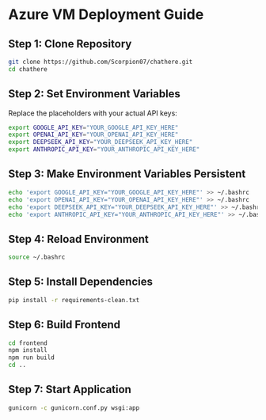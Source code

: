 # Azure VM Deployment Guide

## Step 1: Clone Repository
```bash
git clone https://github.com/Scorpion07/chathere.git
cd chathere
```

## Step 2: Set Environment Variables
Replace the placeholders with your actual API keys:

```bash
export GOOGLE_API_KEY="YOUR_GOOGLE_API_KEY_HERE"
export OPENAI_API_KEY="YOUR_OPENAI_API_KEY_HERE"
export DEEPSEEK_API_KEY="YOUR_DEEPSEEK_API_KEY_HERE"
export ANTHROPIC_API_KEY="YOUR_ANTHROPIC_API_KEY_HERE"
```

## Step 3: Make Environment Variables Persistent
```bash
echo 'export GOOGLE_API_KEY="YOUR_GOOGLE_API_KEY_HERE"' >> ~/.bashrc
echo 'export OPENAI_API_KEY="YOUR_OPENAI_API_KEY_HERE"' >> ~/.bashrc
echo 'export DEEPSEEK_API_KEY="YOUR_DEEPSEEK_API_KEY_HERE"' >> ~/.bashrc
echo 'export ANTHROPIC_API_KEY="YOUR_ANTHROPIC_API_KEY_HERE"' >> ~/.bashrc
```

## Step 4: Reload Environment
```bash
source ~/.bashrc
```

## Step 5: Install Dependencies
```bash
pip install -r requirements-clean.txt
```

## Step 6: Build Frontend
```bash
cd frontend
npm install
npm run build
cd ..
```

## Step 7: Start Application
```bash
gunicorn -c gunicorn.conf.py wsgi:app
```

